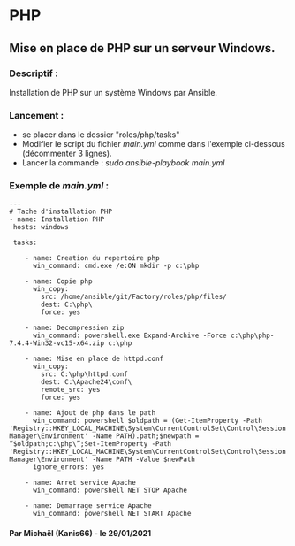 # PHP
## Mise en place de PHP sur un serveur Windows.



### Descriptif :

Installation de PHP sur un système Windows par Ansible.



### Lancement :

- se placer dans le dossier "roles/php/tasks"
- Modifier le script du fichier *main.yml* comme dans l'exemple ci-dessous (décommenter 3 lignes).
- Lancer la commande :
	*sudo ansible-playbook main.yml*



### Exemple de *main.yml* : 

```
---
# Tache d'installation PHP
- name: Installation PHP
 hosts: windows

 tasks:

    - name: Creation du repertoire php
      win_command: cmd.exe /e:ON mkdir -p c:\php

    - name: Copie php
      win_copy:
        src: /home/ansible/git/Factory/roles/php/files/
        dest: C:\php\
        force: yes

    - name: Decompression zip
      win_command: powershell.exe Expand-Archive -Force c:\php\php-7.4.4-Win32-vc15-x64.zip c:\php

    - name: Mise en place de httpd.conf
      win_copy:
        src: C:\php\httpd.conf
        dest: C:\Apache24\conf\
        remote_src: yes
        force: yes
 
    - name: Ajout de php dans le path
      win_command: powershell $oldpath = (Get-ItemProperty -Path 'Registry::HKEY_LOCAL_MACHINE\System\CurrentControlSet\Control\Session Manager\Environment' -Name PATH).path;$newpath = “$oldpath;c:\php\”;Set-ItemProperty -Path 'Registry::HKEY_LOCAL_MACHINE\System\CurrentControlSet\Control\Session Manager\Environment' -Name PATH -Value $newPath
      ignore_errors: yes

    - name: Arret service Apache
      win_command: powershell NET STOP Apache

    - name: Demarrage service Apache
      win_command: powershell NET START Apache

```



#### Par Michaël (Kanis66) - le 29/01/2021